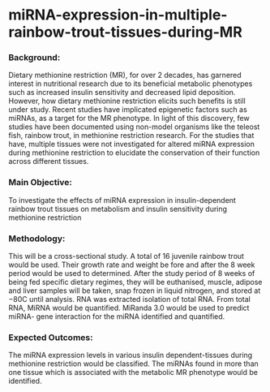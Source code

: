 # miRNA-expression-in-multiple-rainbow-trout-tissues-during-MR

### Background: 
Dietary methionine restriction (MR), for over 2 decades, has garnered interest in nutritional research due to its beneficial metabolic phenotypes such as increased insulin sensitivity and decreased lipid deposition. However, how dietary methionine restriction elicits such benefits is still under study. Recent studies have implicated epigenetic factors such as miRNAs, as a target for the MR phenotype. In light of this discovery, few studies have been documented using non-model organisms like the teleost fish, rainbow trout, in methionine restriction research. For the studies that have, multiple tissues were not investigated for altered miRNA expression during methionine restriction to elucidate the conservation of their function across different tissues. 

### Main Objective:
To investigate the effects of miRNA expression in insulin-dependent rainbow trout tissues on metabolism and insulin sensitivity during methionine restriction

### Methodology:
This will be a cross-sectional study. A total of 16 juvenile rainbow trout would be used. Their growth rate and weight be fore and after the 8 week period would be used to determined. After the study period of 8 weeks of being fed specific dietary regimes, they will be euthanised, muscle, adipose and liver samples will be taken, snap frozen in liquid nitrogen, and stored at −80C until analysis. RNA was extracted isolation of total RNA. From total RNA, MiRNA would be quantified. MiRanda 3.0 would be used to predict miRNA- gene interaction for the miRNA identified and quantified.

### Expected Outcomes:
The miRNA expression levels in various insulin dependent-tissues during methionine restriction would be classified. The miRNAs found in more than one tissue which is associated with the metabolic MR phenotype would be identified.
